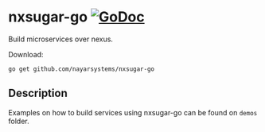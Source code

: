 # nxsugar-go [![GoDoc](https://godoc.org/github.com/nayarsystems/nxsugar-go?status.png)](https://godoc.org/github.com/nayarsystems/nxsugar-go)
Build microservices over nexus.

Download:
```shell
go get github.com/nayarsystems/nxsugar-go
```

## Description

Examples on how to build services using nxsugar-go can be found on `demos` folder.
